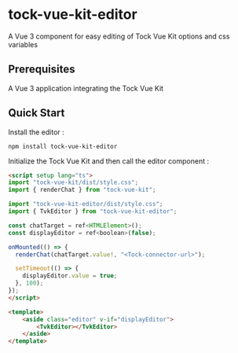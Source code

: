 # tock-vue-kit-editor

A Vue 3 component for easy editing of Tock Vue Kit options and css variables

## Prerequisites

A Vue 3 application integrating the Tock Vue Kit

## Quick Start

Install the editor :

```
npm install tock-vue-kit-editor
```

Initialize the Tock Vue Kit and then call the editor component :

```html
<script setup lang="ts">
import "tock-vue-kit/dist/style.css";
import { renderChat } from "tock-vue-kit";

import "tock-vue-kit-editor/dist/style.css";
import { TvkEditor } from "tock-vue-kit-editor";

const chatTarget = ref<HTMLElement>();
const displayEditor = ref<boolean>(false);

onMounted(() => {
  renderChat(chatTarget.value!, "<Tock-connector-url>");

  setTimeout(() => {
    displayEditor.value = true;
  }, 100);
});
</script>

<template>
    <aside class="editor" v-if="displayEditor">
        <TvkEditor></TvkEditor>
    </aside>
</template>
```